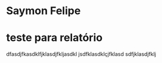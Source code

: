 # Saymon Felipe 
# teste para relatório
dfasdjfkasdklfjklasdjfkljasdkl
jsdfklasdklçjfklasd
sdfjklasdjfklj
  
